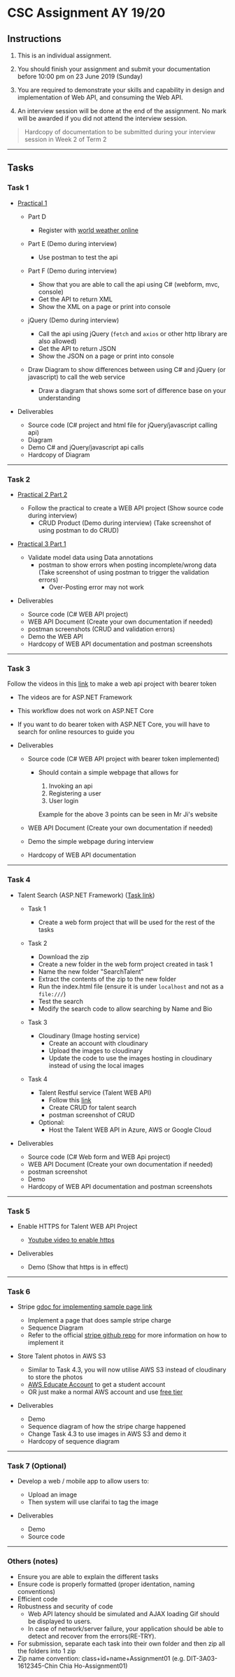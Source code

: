 # CSC Assignment AY 19/20

## Instructions

1.  This is an individual assignment.

2.  You should finish your assignment and submit your documentation before 10:00 pm on 23 June 2019 (Sunday)

3.  You are required to demonstrate your skills and capability in design and implementation of Web API, and consuming the Web API.

4.  An interview session will be done at the end of the assignment. No mark will be awarded if you did not attend the interview session.

> Hardcopy of documentation to be submitted during your interview session in Week 2 of Term 2

---

## Tasks

### Task 1

-   [Practical 1](https://docs.google.com/document/d/1t-mTUI2V1UIySb-VDOgZ6m0c9NBJVOmcaIdnIlx9CVg/edit#bookmark=id.9ato13epfk99)

    -   Part D

        -   Register with [world weather online](https://developer.worldweatheronline.com/)

    -   Part E (Demo during interview)

        -   Use postman to test the api

    -   Part F (Demo during interview)

        -   Show that you are able to call the api using C# (webform, mvc, console)
        -   Get the API to return XML
        -   Show the XML on a page or print into console

    -   jQuery (Demo during interview)

        -   Call the api using jQuery (`fetch` and `axios` or other http library are also allowed)
        -   Get the API to return JSON
        -   Show the JSON on a page or print into console

    -   Draw Diagram to show differences between using C# and jQuery (or javascript) to call the web service
        -   Draw a diagram that shows some sort of difference base on your understanding

-   Deliverables
    -   Source code (C# project and html file for jQuery/javascript calling api)
    -   Diagram
    -   Demo C# and jQuery/javascript api calls
    -   Hardcopy of Diagram

---

### Task 2

-   [Practical 2 Part 2](https://docs.google.com/document/d/1fQCyw4GJJcSDXCAzRe9RRso-ldYJ3Ygay3UMnpahQM0/edit#bookmark=id.uu2kbbog5u9d)

    -   Follow the practical to create a WEB API project (Show source code during interview)
        -   CRUD Product (Demo during interview) (Take screenshot of using postman to do CRUD)

-   [Practical 3 Part 1](https://docs.google.com/document/d/1a-Q5qkz5xAfHDKnN15zJPM69xpfsH-x7bWPAQid-m7U/edit#heading=h.i10i9kig19vg)

    -   Validate model data using Data annotations
        -   postman to show errors when posting incomplete/wrong data (Take screenshot of using postman to trigger the validation errors)
            -   Over-Posting error may not work

-   Deliverables
    -   Source code (C# WEB API project)
    -   WEB API Document (Create your own documentation if needed)
    -   postman screenshots (CRUD and validation errors)
    -   Demo the WEB API
    -   Hardcopy of WEB API documentation and postman screenshots

---

### Task 3

Follow the videos in this [link](http://mycsc.net/uncategorized/web-api-2-security-authentication-bearer-token-tutorial/) to make a web api project with bearer token

-   The videos are for ASP.NET Framework
-   This workflow does not work on ASP.NET Core

-   If you want to do bearer token with ASP.NET Core, you will have to search for online resources to guide you

-   Deliverables

    -   Source code (C# WEB API project with bearer token implemented)

        -   Should contain a simple webpage that allows for

            1.  Invoking an api
            2.  Registering a user
            3.  User login

            Example for the above 3 points can be seen in Mr Ji's website

    -   WEB API Document (Create your own documentation if needed)
    -   Demo the simple webpage during interview
    -   Hardcopy of WEB API documentation

---

### Task 4

-   Talent Search (ASP.NET Framework) ([Task link](http://mycsc.net/cloud-service/restful/e-learning-week-activity/))

    -   Task 1

        -   Create a web form project that will be used for the rest of the tasks

    -   Task 2

        -   Download the zip
        -   Create a new folder in the web form project created in task 1
        -   Name the new folder "SearchTalent"
        -   Extract the contents of the zip to the new folder
        -   Run the index.html file (ensure it is under `localhost` and not as a `file:///`)
        -   Test the search
        -   Modify the search code to allow searching by Name and Bio

    -   Task 3

        -   Cloudinary (Image hosting service)
            -   Create an account with cloudinary
            -   Upload the images to cloudinary
            -   Update the code to use the images hosting in cloudinary instead of using the local images

    -   Task 4
        -   Talent Restful service (Talent WEB API)
            -   Follow this [link](https://docs.google.com/document/d/1NHjfY4ypOxnfB5JfY_g_yr14hPVZFf5-8248H1JeZD0/edit)
            -   Create CRUD for talent search
            -   postman screenshot of CRUD
        -   Optional:
            -   Host the Talent WEB API in Azure, AWS or Google Cloud

-   Deliverables
    -   Source code (C# Web form and WEB Api project)
    -   WEB API Document (Create your own documentation if needed)
    -   postman screenshot
    -   Demo
    -   Hardcopy of WEB API documentation and postman screenshots

---

### Task 5

-   Enable HTTPS for Talent WEB API Project

    -   [Youtube video to enable https](https://www.youtube.com/watch?v=xIzlD-frEw4&t=179s)

-   Deliverables
    -   Demo (Show that https is in effect)

---

### Task 6

-   Stripe [gdoc for implementing sample page link](https://docs.google.com/document/d/1sBDyVmLOHkDB5cHqbnG3mzuwwv6y5QSMWhifBxKxvvI/edit?usp=sharing)

    -   Implement a page that does sample stripe charge
    -   Sequence Diagram
    -   Refer to the official [stripe github repo](https://github.com/stripe/stripe-dotnet) for more information on how to implement it

-   Store Talent photos in AWS S3

    -   Similar to Task 4.3, you will now utilise AWS S3 instead of cloudinary to store the photos
    -   [AWS Educate Account](https://aws.amazon.com/education/awseducate/) to get a student account
    -   OR just make a normal AWS account and use [free tier](https://aws.amazon.com/free/?all-free-tier.sort-by=item.additionalFields.SortRank&all-free-tier.sort-order=asc&awsf.Free%20Tier%20Types=categories%23featured)

-   Deliverables
    -   Demo
    -   Sequence diagram of how the stripe charge happened
    -   Change Task 4.3 to use images in AWS S3 and demo it
    -   Hardcopy of sequence diagram

---

### Task 7 (Optional)

-   Develop a web / mobile app to allow users to:

    -   Upload an image
    -   Then system will use clarifai to tag the image

-   Deliverables
    -   Demo
    -   Source code

---

### Others (notes)

-   Ensure you are able to explain the different tasks
-   Ensure code is properly formatted (proper identation, naming conventions)
-   Efficient code
-   Robustness and security of code
    -   Web API latency should be simulated and AJAX loading Gif should be displayed to users.
    -   In case of network/server failure, your application should be able to detect and recover from the errors(RE-TRY).
-   For submission, separate each task into their own folder and then zip all the folders into 1 zip
-   Zip name convention: class+id+name+Assignment01 (e.g. DIT-3A03-1612345-Chin Chia Ho-Assignment01)
